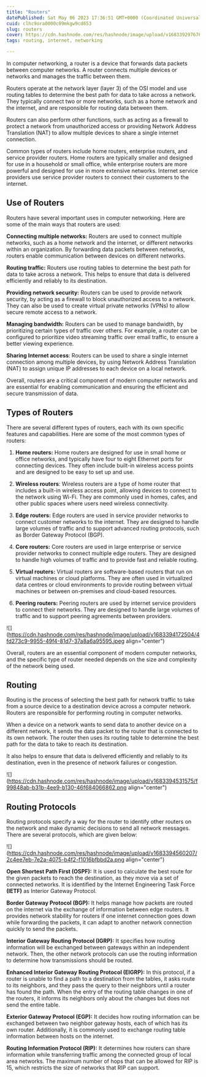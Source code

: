 ```yaml
---
title: "Routers"
datePublished: Sat May 06 2023 17:36:51 GMT+0000 (Coordinated Universal Time)
cuid: clhc9ora0000c09mkgw9cd653
slug: routers
cover: https://cdn.hashnode.com/res/hashnode/image/upload/v1683392976765/9377e24c-f6d3-4f6a-8b25-4e6574be0f88.jpeg
tags: routing, internet, networking

---
```


In computer networking, a router is a device that forwards data packets between computer networks. A router connects multiple devices or networks and manages the traffic between them.

Routers operate at the network layer (layer 3) of the OSI model and use routing tables to determine the best path for data to take across a network. They typically connect two or more networks, such as a home network and the internet, and are responsible for routing data between them.

Routers can also perform other functions, such as acting as a firewall to protect a network from unauthorized access or providing Network Address Translation (NAT) to allow multiple devices to share a single internet connection.

Common types of routers include home routers, enterprise routers, and service provider routers. Home routers are typically smaller and designed for use in a household or small office, while enterprise routers are more powerful and designed for use in more extensive networks. Internet service providers use service provider routers to connect their customers to the internet.

## **Use of Routers**

Routers have several important uses in computer networking. Here are some of the main ways that routers are used:

**Connecting multiple networks:** Routers are used to connect multiple networks, such as a home network and the internet, or different networks within an organization. By forwarding data packets between networks, routers enable communication between devices on different networks.

**Routing traffic:** Routers use routing tables to determine the best path for data to take across a network. This helps to ensure that data is delivered efficiently and reliably to its destination.

**Providing network security:** Routers can be used to provide network security, by acting as a firewall to block unauthorized access to a network. They can also be used to create virtual private networks (VPNs) to allow secure remote access to a network.

**Managing bandwidth:** Routers can be used to manage bandwidth, by prioritizing certain types of traffic over others. For example, a router can be configured to prioritize video streaming traffic over email traffic, to ensure a better viewing experience.

**Sharing Internet access**: Routers can be used to share a single internet connection among multiple devices, by using Network Address Translation (NAT) to assign unique IP addresses to each device on a local network.

Overall, routers are a critical component of modern computer networks and are essential for enabling communication and ensuring the efficient and secure transmission of data.

## **Types of Routers**

There are several different types of routers, each with its own specific features and capabilities. Here are some of the most common types of routers:

1. **Home routers:** Home routers are designed for use in small home or office networks, and typically have four to eight Ethernet ports for connecting devices. They often include built-in wireless access points and are designed to be easy to set up and use.
    
2. **Wireless routers**: Wireless routers are a type of home router that includes a built-in wireless access point, allowing devices to connect to the network using Wi-Fi. They are commonly used in homes, cafes, and other public spaces where users need wireless connectivity.
    
3. **Edge routers:** Edge routers are used in service provider networks to connect customer networks to the internet. They are designed to handle large volumes of traffic and to support advanced routing protocols, such as Border Gateway Protocol (BGP).
    
4. **Core routers:** Core routers are used in large enterprise or service provider networks to connect multiple edge routers. They are designed to handle high volumes of traffic and to provide fast and reliable routing.
    
5. **Virtual routers:** Virtual routers are software-based routers that run on virtual machines or cloud platforms. They are often used in virtualized data centres or cloud environments to provide routing between virtual machines or between on-premises and cloud-based resources.
    
6. **Peering routers:** Peering routers are used by internet service providers to connect their networks. They are designed to handle large volumes of traffic and to support peering agreements between providers.
    

![](https://cdn.hashnode.com/res/hashnode/image/upload/v1683394172504/4fd273c9-9955-49f4-81d7-37a8a6a95595.jpeg align="center")

Overall, routers are an essential component of modern computer networks, and the specific type of router needed depends on the size and complexity of the network being used.

## Routing

Routing is the process of selecting the best path for network traffic to take from a source device to a destination device across a computer network. Routers are responsible for performing routing in computer networks.

When a device on a network wants to send data to another device on a different network, it sends the data packet to the router that is connected to its own network. The router then uses its routing table to determine the best path for the data to take to reach its destination.

It also helps to ensure that data is delivered efficiently and reliably to its destination, even in the presence of network failures or congestion.

![](https://cdn.hashnode.com/res/hashnode/image/upload/v1683394531575/f99848ab-b31b-4ee9-b130-46f684066862.png align="center")

## Routing Protocols

Routing protocols specify a way for the router to identify other routers on the network and make dynamic decisions to send all network messages. There are several protocols, which are given below:

![](https://cdn.hashnode.com/res/hashnode/image/upload/v1683394560207/2c4ee7eb-7e2a-4075-b4f2-f1016bfbbd2a.png align="center")

**Open Shortest Path First (OSPF):** It is used to calculate the best route for the given packets to reach the destination, as they move via a set of connected networks. It is identified by the Internet Engineering Task Force **(IETF)** as Interior Gateway Protocol.

**Border Gateway Protocol (BGP):** It helps manage how packets are routed on the internet via the exchange of information between edge routers. It provides network stability for routers if one internet connection goes down while forwarding the packets, it can adapt to another network connection quickly to send the packets.

**Interior Gateway Routing Protocol (IGRP):** It specifies how routing information will be exchanged between gateways within an independent network. Then, the other network protocols can use the routing information to determine how transmissions should be routed.

**Enhanced Interior Gateway Routing Protocol (EIGRP):** In this protocol, if a router is unable to find a path to a destination from the tables, it asks route to its neighbors, and they pass the query to their neighbors until a router has found the path. When the entry of the routing table changes in one of the routers, it informs its neighbors only about the changes but does not send the entire table.

**Exterior Gateway Protocol (EGP):** It decides how routing information can be exchanged between two neighbor gateway hosts, each of which has its own router. Additionally, it is commonly used to exchange routing table information between hosts on the internet.

**Routing Information Protocol (RIP):** It determines how routers can share information while transferring traffic among the connected group of local area networks. The maximum number of hops that can be allowed for RIP is 15, which restricts the size of networks that RIP can support.